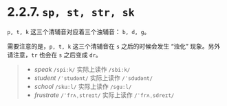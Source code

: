 # 2.2.7. `sp, st, str, sk`

`p, t, k` 这三个清辅音对应着三个浊辅音： `b, d, g`。

需要注意的是，`p, t, k` 这三个清辅音在 `s` 之后的时候会发生 “浊化” 现象。另外请注意，`tr` 也会在 `s` 之后变成 `dr`。

> * *speak* `/spiːk/` 实际上读作 `/sbiːk/`<span class="speak-word-inline" data-audio-uk="/audios/speak-uk.mp3" data-audio-us="/audios/speak-us.mp3"></span>
> * *student* `/ˈstudənt/` 实际上读作 `/ˈsdudənt/`<span class="speak-word-inline" data-audio-uk="/audios/student-uk.mp3" data-audio-us="/audios/student-us.mp3"></span>
> * *school* `/skuːl/` 实际上读作 `/sguːl/`<span class="speak-word-inline" data-audio-uk="/audios/school-uk.mp3" data-audio-us="/audios/school-us.mp3"></span>
> * *frustrate* `/ˈfrʌˌstreɪt/` 实际上读作 `/ˈfrʌˌsdreɪt/`<span class="speak-word-inline" data-audio-uk="/audios/frustrate-uk.mp3" data-audio-us="/audios/frustrate-us.mp3"></span>